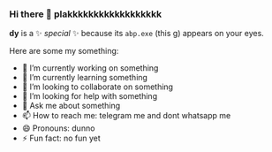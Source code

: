 ### Hi there 👋  plakkkkkkkkkkkkkkkkkk   

**dy** is a ✨ _special_ ✨ because its `abp.exe` (this g) appears on your eyes.

Here are some my something:

- 🔭 I’m currently working on something
- 🌱 I’m currently learning something
- 👯 I’m looking to collaborate on something
- 🤔 I’m looking for help with something
- 💬 Ask me about something
- 📫 How to reach me: telegram me and dont whatsapp me
- 😄 Pronouns: dunno
- ⚡ Fun fact: no fun yet
